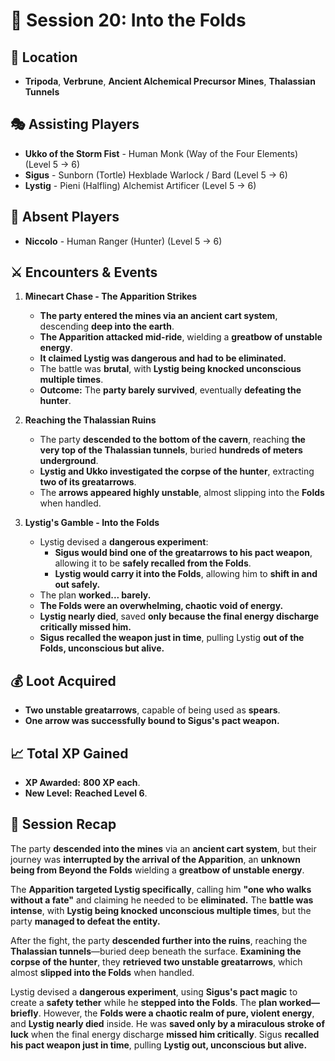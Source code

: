 # 📜 Session 20: Into the Folds  

## 📍 **Location**  

- **Tripoda**, **Verbrune**, **Ancient Alchemical Precursor Mines**, **Thalassian Tunnels**  

## 🎭 **Assisting Players**  

- **Ukko of the Storm Fist** - Human Monk (Way of the Four Elements) (Level 5 → 6)  
- **Sigus** - Sunborn (Tortle) Hexblade Warlock / Bard (Level 5 → 6)  
- **Lystig** - Pieni (Halfling) Alchemist Artificer (Level 5 → 6)  

## 📜 **Absent Players**  

- **Niccolo** - Human Ranger (Hunter) (Level 5 → 6)  

## ⚔ **Encounters & Events**  

1. **Minecart Chase - The Apparition Strikes**  
   - **The party entered the mines via an ancient cart system**, descending **deep into the earth**.  
   - **The Apparition attacked mid-ride**, wielding a **greatbow of unstable energy**.  
   - **It claimed Lystig was dangerous and had to be eliminated.**  
   - The battle was **brutal**, with **Lystig being knocked unconscious multiple times**.  
   - **Outcome:** The **party barely survived**, eventually **defeating the hunter**.  

2. **Reaching the Thalassian Ruins**  
   - The party **descended to the bottom of the cavern**, reaching **the very top of the Thalassian tunnels**, buried **hundreds of meters underground**.  
   - **Lystig and Ukko investigated the corpse of the hunter**, extracting **two of its greatarrows**.  
   - The **arrows appeared highly unstable**, almost slipping into the **Folds** when handled.  

3. **Lystig's Gamble - Into the Folds**  
   - Lystig devised a **dangerous experiment**:  
     - **Sigus would bind one of the greatarrows to his pact weapon**, allowing it to be **safely recalled from the Folds**.  
     - **Lystig would carry it into the Folds**, allowing him to **shift in and out safely.**  
   - The plan **worked... barely.**  
   - **The Folds were an overwhelming, chaotic void of energy.**  
   - **Lystig nearly died**, saved **only because the final energy discharge critically missed him.**  
   - **Sigus recalled the weapon just in time**, pulling Lystig **out of the Folds, unconscious but alive.**  

## 💰 **Loot Acquired**  

- **Two unstable greatarrows**, capable of being used as **spears**.  
- **One arrow was successfully bound to Sigus's pact weapon.**  

## 📈 **Total XP Gained**  

- **XP Awarded:** **800 XP each**.  
- **New Level:** **Reached Level 6**.  

## 📖 **Session Recap**  

The party **descended into the mines** via an **ancient cart system**, but their journey was **interrupted by the arrival of the Apparition**, an **unknown being from Beyond the Folds** wielding a **greatbow of unstable energy**.  

The **Apparition targeted Lystig specifically**, calling him **"one who walks without a fate"** and claiming he needed to be **eliminated.** The **battle was intense**, with **Lystig being knocked unconscious multiple times**, but the party **managed to defeat the entity.**  

After the fight, the party **descended further into the ruins**, reaching the **Thalassian tunnels**—buried deep beneath the surface. **Examining the corpse of the hunter**, they **retrieved two unstable greatarrows**, which almost **slipped into the Folds** when handled.  

Lystig devised a **dangerous experiment**, using **Sigus's pact magic** to create a **safety tether** while he **stepped into the Folds**. The **plan worked—briefly**. However, the **Folds were a chaotic realm of pure, violent energy**, and **Lystig nearly died** inside. He was **saved only by a miraculous stroke of luck** when the final energy discharge **missed him critically**. Sigus **recalled his pact weapon just in time**, pulling **Lystig out, unconscious but alive.**  
